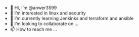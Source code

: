 - 👋 Hi, I’m @anwer3599
- 👀 I’m interested in linux and security
- 🌱 I’m currently learning Jenkinks and terraform and ansible
- 💞️ I’m looking to collaborate on ...
- 📫 How to reach me ...

<!---
anwer3599/anwer3599 is a ✨ special ✨ repository because its `README.md` (this file) appears on your GitHub profile.
You can click the Preview link to take a look at your changes.
--->
